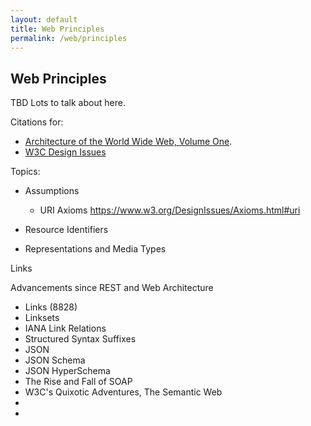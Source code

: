 ```yaml
---
layout: default
title: Web Principles
permalink: /web/principles
---
```


## Web Principles

TBD  Lots to talk about here.

Citations for:
- [Architecture of the World Wide Web, Volume One](https://www.w3.org/TR/webarch/).
- [W3C Design Issues](https://www.w3.org/DesignIssues/)

Topics:
- Assumptions
  - URI Axioms https://www.w3.org/DesignIssues/Axioms.html#uri

- Resource Identifiers
- Representations and Media Types

Links

Advancements since REST and Web Architecture
- Links (8828)
- Linksets
- IANA Link Relations
- Structured Syntax Suffixes
- JSON
- JSON Schema
- JSON HyperSchema
- The Rise and Fall of SOAP
- W3C's Quixotic Adventures, The Semantic Web
- 
- 

